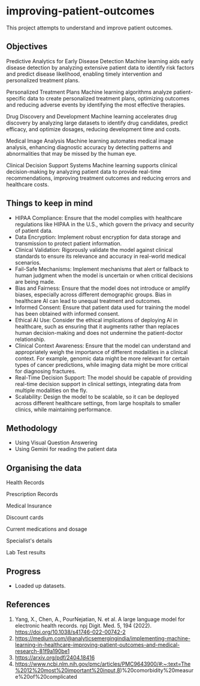 # improving-patient-outcomes
This project attempts to understand and improve patient outcomes.  


## Objectives 
Predictive Analytics for Early Disease Detection
Machine learning aids early disease detection by analyzing extensive patient data to identify risk factors and predict disease likelihood, enabling timely intervention and personalized treatment plans.

Personalized Treatment Plans
Machine learning algorithms analyze patient-specific data to create personalized treatment plans, optimizing outcomes and reducing adverse events by identifying the most effective therapies.

Drug Discovery and Development
Machine learning accelerates drug discovery by analyzing large datasets to identify drug candidates, predict efficacy, and optimize dosages, reducing development time and costs.

Medical Image Analysis
Machine learning automates medical image analysis, enhancing diagnostic accuracy by detecting patterns and abnormalities that may be missed by the human eye.

Clinical Decision Support Systems
Machine learning supports clinical decision-making by analyzing patient data to provide real-time recommendations, improving treatment outcomes and reducing errors and healthcare costs.


## Things to keep in mind
- HIPAA Compliance: Ensure that the model complies with healthcare regulations like HIPAA in the U.S., which govern the privacy and security of patient data.
- Data Encryption: Implement robust encryption for data storage and transmission to protect patient information.
- Clinical Validation: Rigorously validate the model against clinical standards to ensure its relevance and accuracy in real-world medical scenarios.
- Fail-Safe Mechanisms: Implement mechanisms that alert or fallback to human judgment when the model is uncertain or when critical decisions are being made. 
- Bias and Fairness: Ensure that the model does not introduce or amplify biases, especially across different demographic groups. Bias in healthcare AI can lead to unequal treatment and outcomes.
- Informed Consent: Ensure that patient data used for training the model has been obtained with informed consent.
- Ethical AI Use: Consider the ethical implications of deploying AI in healthcare, such as ensuring that it augments rather than replaces human decision-making and does not undermine the patient-doctor relationship.
- Clinical Context Awareness: Ensure that the model can understand and appropriately weigh the importance of different modalities in a clinical context. For example, genomic data might be more relevant for certain types of cancer predictions, while imaging data might be more critical for diagnosing fractures.
- Real-Time Decision Support: The model should be capable of providing real-time decision support in clinical settings, integrating data from multiple modalities on the fly.
- Scalability: Design the model to be scalable, so it can be deployed across different healthcare settings, from large hospitals to smaller clinics, while maintaining performance.


## Methodology 
- Using Visual Question Answering
- Using Gemini for reading the patient data


## Organising the data
Health Records  

Prescription Records  

Medical Insurance

Discount cards  

Current medications and dosage  

Specialist's details  

Lab Test results

## Progress
- Loaded up datasets.

## References
1. Yang, X., Chen, A., PourNejatian, N. et al. A large language model for electronic health records. npj Digit. Med. 5, 194 (2022). https://doi.org/10.1038/s41746-022-00742-2 
2. https://medium.com/@analyticsemergingindia/implementing-machine-learning-in-healthcare-improving-patient-outcomes-and-medical-research-81f9a190be1
3. https://arxiv.org/pdf/2404.18416
4. https://www.ncbi.nlm.nih.gov/pmc/articles/PMC9643900/#:~:text=The%2012%20most%20important%20input,8)%20comorbidity%20measure%20of%20complicated
